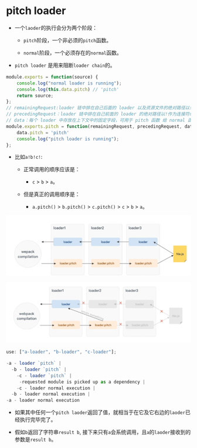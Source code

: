 # pitch loader

* 一个`laoder`的执行会分为两个阶段：

  + `pitch`阶段，一个非必须的`pitch`函数。

  + `normal`阶段，一个必须存在的`normal`函数。

* `pitch loader` 是用来阻断`loader chain`的。

``` js
module.exports = function(source) {
    console.log("normal loader is running");
    console.log(this.data.pitch) // 'pitch'
    return source;
};
// remainingRequest:loader 链中排在自己后面的 loader 以及资源文件的绝对路径以!作为连接符组成的字符串。
// precedingRequest：loader 链中排在自己前面的 loader 的绝对路径以!作为连接符组成的字符串。
// data：每个 loader 中存放在上下文中的固定字段，可用于 pitch 函数 给 normal 函数之间传递数据。
module.exports.pitch = function(remainingRequest, precedingRequest, data) {
    data.pitch = 'pitch'
    console.log("pitch loader is running");
};
```

* 比如`a!b!c!`:

  + 正常调用的顺序应该是：

    - `c` > `b` > `a`。

  + 但是真正的调用顺序是：

    - `a.pitch()` > `b.pitch()` > `c.pitch()` > `c` > `b` > `a`。

![webpack-loader](../images/loader-normal.png)

![webpack-loader](../images/loader-pitch.png)

``` js
use: ["a-loader", "b-loader", "c-loader"];
```

``` js
-a - loader `pitch` |
  -b - loader `pitch` |
    -c - loader `pitch` |
     -requested module is picked up as a dependency |
    -c - loader normal execution |
  -b - loader normal execution |
-a - loader normal execution
```

* 如果其中任何一个`pitch laoder`返回了值，就相当于在它及它右边的`laoder`已经执行完毕完了。

* 假如`b`返回了字符串`result b`, 接下来只有`a`会系统调用，且`a`的`laoder`接收到的参数是`result b`。
